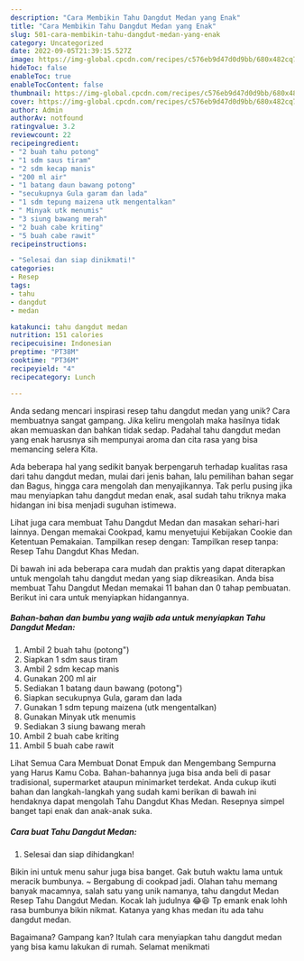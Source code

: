 ```yaml
---
description: "Cara Membikin Tahu Dangdut Medan yang Enak"
title: "Cara Membikin Tahu Dangdut Medan yang Enak"
slug: 501-cara-membikin-tahu-dangdut-medan-yang-enak
category: Uncategorized
date: 2022-09-05T21:39:15.527Z
image: https://img-global.cpcdn.com/recipes/c576eb9d47d0d9bb/680x482cq70/tahu-dangdut-medan-foto-resep-utama.jpg
hideToc: false
enableToc: true
enableTocContent: false
thumbnail: https://img-global.cpcdn.com/recipes/c576eb9d47d0d9bb/680x482cq70/tahu-dangdut-medan-foto-resep-utama.jpg
cover: https://img-global.cpcdn.com/recipes/c576eb9d47d0d9bb/680x482cq70/tahu-dangdut-medan-foto-resep-utama.jpg
author: Admin
authorAv: notfound
ratingvalue: 3.2
reviewcount: 22
recipeingredient:
- "2 buah tahu potong"
- "1 sdm saus tiram"
- "2 sdm kecap manis"
- "200 ml air"
- "1 batang daun bawang potong"
- "secukupnya Gula garam dan lada"
- "1 sdm tepung maizena utk mengentalkan"
- " Minyak utk menumis"
- "3 siung bawang merah"
- "2 buah cabe kriting"
- "5 buah cabe rawit"
recipeinstructions:

- "Selesai dan siap dinikmati!"
categories:
- Resep
tags:
- tahu
- dangdut
- medan

katakunci: tahu dangdut medan 
nutrition: 151 calories
recipecuisine: Indonesian
preptime: "PT38M"
cooktime: "PT36M"
recipeyield: "4"
recipecategory: Lunch

---
```





Anda sedang mencari inspirasi resep tahu dangdut medan yang unik? Cara membuatnya sangat gampang. Jika keliru mengolah maka hasilnya tidak akan memuaskan dan bahkan tidak sedap. Padahal tahu dangdut medan yang enak harusnya sih mempunyai aroma dan cita rasa yang bisa memancing selera Kita.





Ada beberapa hal yang sedikit banyak berpengaruh terhadap kualitas rasa dari tahu dangdut medan, mulai dari jenis bahan, lalu pemilihan bahan segar dan Bagus, hingga cara mengolah dan menyajikannya. Tak perlu pusing jika mau menyiapkan tahu dangdut medan enak,      asal sudah tahu triknya maka hidangan ini bisa menjadi suguhan istimewa.














Lihat juga cara membuat Tahu Dangdut Medan dan masakan sehari-hari lainnya. Dengan memakai Cookpad, kamu menyetujui Kebijakan Cookie dan Ketentuan Pemakaian. Tampilkan resep dengan: Tampilkan resep tanpa: Resep Tahu Dangdut Khas Medan.






Di bawah ini ada beberapa cara mudah dan praktis yang dapat diterapkan untuk mengolah tahu dangdut medan yang siap dikreasikan. Anda bisa membuat Tahu Dangdut Medan memakai 11 bahan dan 0 tahap pembuatan. Berikut ini cara untuk menyiapkan hidangannya.

<!--inarticleads1-->

##### Bahan-bahan dan bumbu yang wajib ada untuk menyiapkan Tahu Dangdut Medan:

1. Ambil 2 buah tahu (potong&#34;)
1. Siapkan 1 sdm saus tiram
1. Ambil 2 sdm kecap manis
1. Gunakan 200 ml air
1. Sediakan 1 batang daun bawang (potong&#34;)
1. Siapkan secukupnya Gula, garam dan lada
1. Gunakan 1 sdm tepung maizena (utk mengentalkan)
1. Gunakan  Minyak utk menumis
1. Sediakan 3 siung bawang merah
1. Ambil 2 buah cabe kriting
1. Ambil 5 buah cabe rawit


Lihat Semua Cara Membuat Donat Empuk dan Mengembang Sempurna yang Harus Kamu Coba. Bahan-bahannya juga bisa anda beli di pasar tradisional, supermarket ataupun minimarket terdekat. Anda cukup ikuti bahan dan langkah-langkah yang sudah kami berikan di bawah ini hendaknya dapat mengolah Tahu Dangdut Khas Medan. Resepnya simpel banget tapi enak dan anak-anak suka. 

<!--inarticleads2-->

##### Cara buat Tahu Dangdut Medan:


1. Selesai dan siap dihidangkan!

Bikin ini untuk menu sahur juga bisa banget. Gak butuh waktu lama untuk meracik bumbunya. ~ Bergabung di cookpad jadi. Olahan tahu memang banyak macamnya, salah satu yang unik namanya, tahu dangdut Medan Resep Tahu Dangdut Medan. Kocak lah judulnya 😂😆 Tp emank enak lohh rasa bumbunya bikin nikmat. Katanya yang khas medan itu ada tahu dangdut medan. 

Bagaimana? Gampang kan? Itulah cara menyiapkan tahu dangdut medan yang bisa kamu lakukan di rumah. Selamat menikmati
